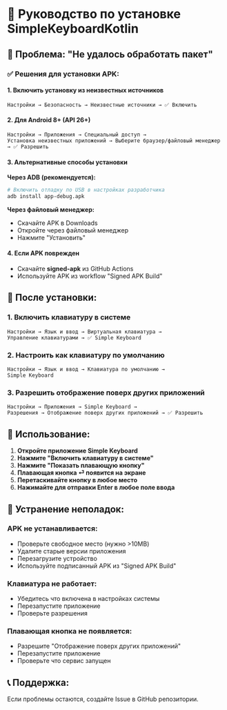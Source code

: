 # 📱 Руководство по установке SimpleKeyboardKotlin

## 🚨 Проблема: "Не удалось обработать пакет"

### ✅ Решения для установки APK:

#### 1. **Включить установку из неизвестных источников**
```
Настройки → Безопасность → Неизвестные источники → ✅ Включить
```

#### 2. **Для Android 8+ (API 26+)**
```
Настройки → Приложения → Специальный доступ → 
Установка неизвестных приложений → Выберите браузер/файловый менеджер → ✅ Разрешить
```

#### 3. **Альтернативные способы установки**

**Через ADB (рекомендуется):**
```bash
# Включить отладку по USB в настройках разработчика
adb install app-debug.apk
```

**Через файловый менеджер:**
- Скачайте APK в Downloads
- Откройте через файловый менеджер
- Нажмите "Установить"

#### 4. **Если APK поврежден**
- Скачайте **signed-apk** из GitHub Actions
- Используйте APK из workflow "Signed APK Build"

## 🔧 После установки:

### 1. **Включить клавиатуру в системе**
```
Настройки → Язык и ввод → Виртуальная клавиатура → 
Управление клавиатурами → ✅ Simple Keyboard
```

### 2. **Настроить как клавиатуру по умолчанию**
```
Настройки → Язык и ввод → Клавиатура по умолчанию → 
Simple Keyboard
```

### 3. **Разрешить отображение поверх других приложений**
```
Настройки → Приложения → Simple Keyboard → 
Разрешения → Отображение поверх других приложений → ✅ Разрешить
```

## 🎯 Использование:

1. **Откройте приложение Simple Keyboard**
2. **Нажмите "Включить клавиатуру в системе"**
3. **Нажмите "Показать плавающую кнопку"**
4. **Плавающая кнопка ⏎ появится на экране**
5. **Перетаскивайте кнопку в любое место**
6. **Нажимайте для отправки Enter в любое поле ввода**

## 🐛 Устранение неполадок:

### APK не устанавливается:
- Проверьте свободное место (нужно >10MB)
- Удалите старые версии приложения
- Перезагрузите устройство
- Используйте подписанный APK из "Signed APK Build"

### Клавиатура не работает:
- Убедитесь что включена в настройках системы
- Перезапустите приложение
- Проверьте разрешения

### Плавающая кнопка не появляется:
- Разрешите "Отображение поверх других приложений"
- Перезапустите приложение
- Проверьте что сервис запущен

## 📞 Поддержка:
Если проблемы остаются, создайте Issue в GitHub репозитории.